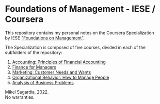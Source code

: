 # Foundations of Management - IESE / Coursera

This repository contains my personal notes on the Coursera Specialization by IESE ["Foundations on Management"](https://www.coursera.org/specializations/foundations-management).

The Specialization is composed of five courses, divided in each of the subfolders of the repository:

1. [Accounting: Principles of Financial Accounting](https://www.coursera.org/learn/financial-accounting?specialization=foundations-management)
2. [Finance for Managers](https://www.coursera.org/learn/operational-finance?specialization=foundations-management)
3. [Marketing: Customer Needs and Wants](https://www.coursera.org/learn/marketing-customers?specialization=foundations-management)
4. [Organizational Behavior: How to Manage People](https://www.coursera.org/learn/managing-people-iese?specialization=foundations-management)
5. [Analysis of Business Problems](https://www.coursera.org/learn/analysis-business-problem-iese?specialization=foundations-management)

Mikel Sagardia, 2022.  
No warranties.